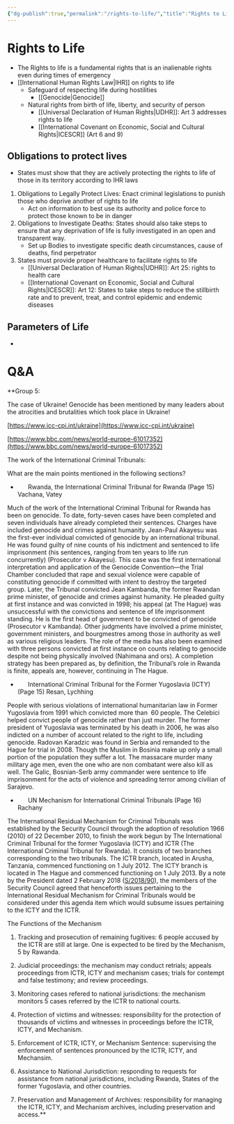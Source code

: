 ```yaml
---
{"dg-publish":true,"permalink":"/rights-to-life/","title":"Rights to Life"}
---
```


# Rights to Life
- The Rights to life is a fundamental rights that is an inalienable rights even during times of emergency
- [[International Human Rights Law\|IHR]] on rights to life
	- Safeguard of respecting life during hostilities
		- [[Genocide\|Genocide]]
	- Natural rights from birth of life, liberty, and security of person
		- [[Universal Declaration of Human Rights\|UDHR]]: Art 3 addresses rights to life
		- [[International Covenant on Economic, Social and Cultural Rights\|ICESCR]] (Art 6 and 9)
## Obligations to protect lives
- States must show that they are actively protecting the rights to life of those in its territory according to IHR laws
1. Obligations to Legally Protect Lives: Enact criminal legislations to punish those who deprive another of rights to life
	- Act on information to best use its authority and police force to protect those known to be in danger
1. Obligations to Investigate Deaths: States should also take steps to ensure that any deprivation of life is fully investigated in an open and transparent way.
	- Set up Bodies to investigate specific death circumstances, cause of deaths, find perpetrator
1. States must provide proper healthcare to facilitate rights to life
	- [[Universal Declaration of Human Rights\|UDHR]]: Art 25: rights to health care
	- [[International Covenant on Economic, Social and Cultural Rights\|ICESCR]]: Art 12: States to take steps to reduce the stillbirth rate and to prevent, treat, and control epidemic and endemic diseases
## Parameters of Life
- 



# Q&A

**Group 5:

The case of Ukraine! Genocide has been mentioned by many leaders about the atrocities and brutalities which took place in Ukraine!

[https://www.icc-cpi.int/ukraine](https://www.icc-cpi.int/ukraine)

[https://www.bbc.com/news/world-europe-61017352](https://www.bbc.com/news/world-europe-61017352)

The work of the International Criminal Tribunals:

What are the main points mentioned in the following sections?

-       Rwanda, the International Criminal Tribunal for Rwanda (Page 15) Vachana, Vatey

Much of the work of the International Criminal Tribunal for Rwanda has been on genocide. To date, forty-seven cases have been completed and seven individuals have already completed their sentences. Charges have included genocide and crimes against humanity. Jean-Paul Akayesu was the first-ever individual convicted of genocide by an international tribunal. He was found guilty of nine counts of his indictment and sentenced to life imprisonment (his sentences, ranging from ten years to life run concurrently) (Prosecutor v Akayesu). This case was the first international interpretation and application of the Genocide Convention—the Trial Chamber concluded that rape and sexual violence were capable of constituting genocide if committed with intent to destroy the targeted group. Later, the Tribunal convicted Jean Kambanda, the former Rwandan prime minister, of genocide and crimes against humanity. He pleaded guilty at first instance and was convicted in 1998; his appeal (at The Hague) was unsuccessful with the convictions and sentence of life imprisonment standing. He is the first head of government to be convicted of genocide (Prosecutor v Kambanda). Other judgments have involved a prime minister, government ministers, and bourgmestres among those in authority as well as various religious leaders. The role of the media has also been examined with three persons convicted at first instance on counts relating to genocide despite not being physically involved (Nahimana and ors). A completion strategy has been prepared as, by definition, the Tribunal’s role in Rwanda is finite, appeals are, however, continuing in The Hague.

  

-       International Criminal Tribunal for the Former Yugoslavia (ICTY) (Page 15) Resan, Lychhing

People with serious violations of international humanitarian law in Former Yugoslavia from 1991 which convicted more than  60 people. The Celebici helped convict people of genocide rather than just murder. The former president of Yugoslavia was terminated by his death in 2006, he was also indicted on a number of account related to the right to life, including genocide. Radovan Karadzic was found in Serbia and remanded to the Hague for trial in 2008. Though the Muslim in Bosinia make up only a small portion of the population they suffer a lot. The massacare murder many military age men, even the one who are non combatant were also kill as well. The Galic, Bosnian-Serb army commander were sentence to life imprisonment for the acts of violence and spreading terror among civilian of Sarajevo.  

-       UN Mechanism for International Criminal Tribunals (Page 16) Rachany

The International Residual Mechanism for Criminal Tribunals was established by the Security Council through the adoption of resolution 1966 (2010) of 22 December 2010, to finish the work begun by The International Criminal Tribunal for the former Yugoslavia (ICTY) and ICTR (The International Criminal Tribunal for Rwanda). It consists of two branches corresponding to the two tribunals. The ICTR branch, located in Arusha, Tanzania, commenced functioning on 1 July 2012. The ICTY branch is located in The Hague and commenced functioning on 1 July 2013. By a note by the President dated 2 February 2018 ([S/2018/90](https://undocs.org/S/2018/90)), the members of the Security Council agreed that henceforth issues pertaining to the International Residual Mechanism for Criminal Tribunals would be considered under this agenda item which would subsume issues pertaining to the ICTY and the ICTR. 

The Functions of the Mechanism

1.  Tracking and prosecution of remaining fugitives: 6 people accused by the ICTR are still at large. One is expected to be tired by the Mechanism, 5 by Rawanda.
    
2.  Judicial proceedings: the mechanism may conduct retrials; appeals proceedings from ICTR, ICTY and mechanism cases; trials for contempt and false testimony; and review proceedings.
    
3.  Monitoring cases refered to national jurisdictions: the mechanism monitors 5 cases referred by the ICTR to national courts.
    
4.  Protection of victims and witnesses: responsibility for the protection of thousands of victims and witnesses in proceedings before the ICTR, ICTY, and Mechanism.
    
5.  Enforcement of ICTR, ICTY, or Mechanism Sentence: supervising the enforcement of sentences pronounced by the ICTR, ICTY, and Mechansim.
    
6.  Assistance to National Jurisdiction: responding to requests for assistance from national jurisdictions, including Rwanda, States of the former Yugoslavia, and other countries. 
    
7.  Preservation and Management of Archives: responsibility for managing the ICTR, ICTY, and Mechanism archives, including preservation and access.**